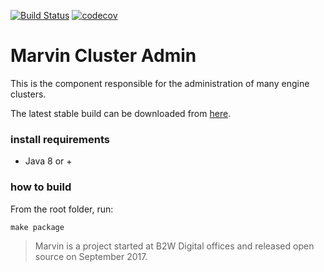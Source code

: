 [![Build Status](https://travis-ci.org/marvin-ai/marvin-cluster-admin.svg)](https://travis-ci.org/marvin-ai/marvin-cluster-admin) [![codecov](https://codecov.io/gh/marvin-ai/marvin-cluster-admin/branch/master/graph/badge.svg)](https://codecov.io/gh/marvin-ai/marvin-cluster-admin)

# Marvin Cluster Admin

This is the component responsible for the administration of many engine clusters.

The latest stable build can be downloaded from [here](https://s3.amazonaws.com/marvin-cluster-admin/marvin-cluster-admin-assembly-0.0.1.jar).

### install requirements

- Java 8 or +

### how to build

From the root folder, run: 

```
make package
```

> Marvin is a project started at B2W Digital offices and released open source on September 2017.
